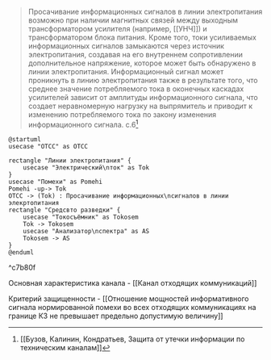 >Просачивание информационных сигналов в линии электропитания возможно при наличии магнитных связей между выходным трансформатором усилителя (например, [[УНЧ]]) и трансформатором блока питания. Кроме того, токи усиливаемых информационных сигналов замыкаются через источник электропитания, создавая на его внутреннем сопротивлении дополнительное напряжение, которое может быть обнаружено в линии электропитания. Информационный сигнал может проникнуть в линию электропитания также в результате того, что среднее значение потребляемого тока в оконечных каскадах усилителей зависит от амплитуды информационного сигнала, что создает неравномерную нагрузку на выпрямитель и приводит к изменению потребляемого тока по закону изменения информационного сигнала.
>c.6[^2]

```plantuml
@startuml
usecase "ОТСС" as OTCC

rectangle "Линии электропитания" {
	usecase "Электрический\nток" as Tok
}
usecase "Помехи" as Pomehi
Pomehi -up-> Tok
OTCC -> (Tok) : Просачивание информационных\nсигналов в линии элекртопитания
rectangle "Средсвто разведки" {
	usecase "Токосъёмник" as Tokosem
	Tok -> Tokosem
	usecase "Анализатор\nспектра" as AS
	Tokosem -> AS
}
@enduml
```

^c7b80f

Основная характеристика канала - [[Канал отходящих коммуникаций]]

Критерий защищенности - [[Отношение мощностей информативного сигнала нормированной помехи во всех отходящих коммуникациях на границе КЗ не превышает предельно допустимую величину]]

[^2]:[[Бузов, Калинин, Кондратьев, Защита от утечки информации по техническим каналам]]
